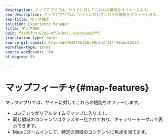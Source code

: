 ```yaml
---
description: マップアプリでは、サイトに対してこれらの機能をオファーします。
seo-description: マップアプリでは、サイトに対してこれらの機能をオファーします。
seo-title: マップ機能
solution: Experience Manager
title: マップ機能
uuid: fdad5f0c-8292-4f59-bac1-c96c01e96ff5
translation-type: tm+mt
source-git-commit: 67aeb3de964473b326c88c3a3f81ff48a6a12652
workflow-type: tm+mt
source-wordcount: '64'
ht-degree: 0%

---
```



# マップフィーチャ{#map-features}

マップアプリでは、サイトに対してこれらの機能をオファーします。



* コンテンツがリアルタイムでマップに入ります。
* 同じ領域のコンテンツはクラスター化されており、ギャラリーモーダルで表示できます。
* Mapにズームインして、特定の領域のコンテンツに焦点を当てます。

